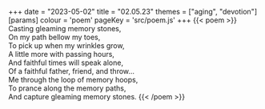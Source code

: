 +++
date = "2023-05-02"
title = "02.05.23"
themes = ["aging", "devotion"]
[params]
  colour = 'poem'
  pageKey = 'src/poem.js'
+++
{{< poem >}}
Casting gleaming memory stones,  
On my path bellow my toes,  
To pick up when my wrinkles grow,  
A little more with passing hours,  
And faithful times will speak alone,  
Of a faithful father, friend, and throw...  
Me through the loop of memory hoops,  
To prance along the memory paths,  
And capture gleaming memory stones.
{{< /poem >}}